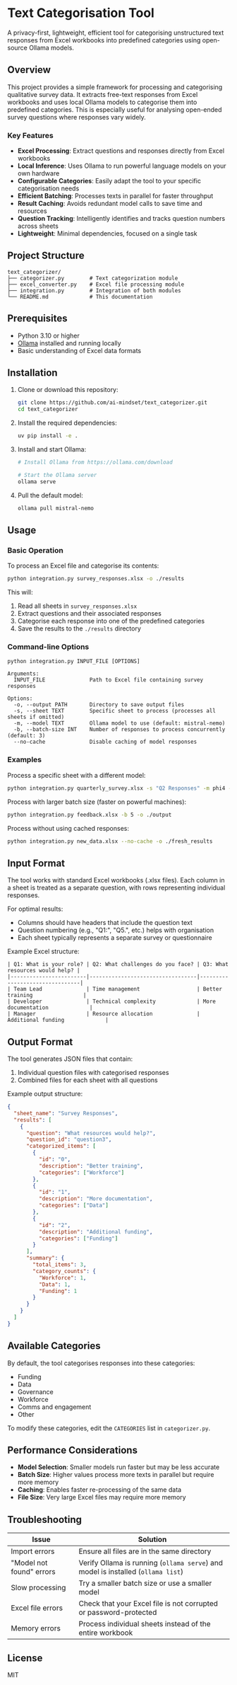 # Text Categorisation Tool

A privacy-first, lightweight, efficient tool for categorising unstructured text responses from Excel workbooks into predefined categories using open-source Ollama models.

## Overview

This project provides a simple framework for processing and categorising qualitative survey data. It extracts free-text responses from Excel workbooks and uses local Ollama models to categorise them into predefined categories. This is especially useful for analysing open-ended survey questions where responses vary widely.

### Key Features

- **Excel Processing**: Extract questions and responses directly from Excel workbooks
- **Local Inference**: Uses Ollama to run powerful language models on your own hardware
- **Configurable Categories**: Easily adapt the tool to your specific categorisation needs
- **Efficient Batching**: Processes texts in parallel for faster throughput
- **Result Caching**: Avoids redundant model calls to save time and resources
- **Question Tracking**: Intelligently identifies and tracks question numbers across sheets
- **Lightweight**: Minimal dependencies, focused on a single task

## Project Structure

```
text_categorizer/
├── categorizer.py        # Text categorization module
├── excel_converter.py    # Excel file processing module
├── integration.py        # Integration of both modules
└── README.md             # This documentation
```

## Prerequisites

- Python 3.10 or higher
- [Ollama](https://ollama.com) installed and running locally
- Basic understanding of Excel data formats

## Installation

1. Clone or download this repository:
   ```bash
   git clone https://github.com/ai-mindset/text_categorizer.git
   cd text_categorizer
   ```

2. Install the required dependencies:
   ```bash
   uv pip install -e . 
   ```

3. Install and start Ollama:
   ```bash
   # Install Ollama from https://ollama.com/download
   
   # Start the Ollama server
   ollama serve
   ```

4. Pull the default model:
   ```bash
   ollama pull mistral-nemo
   ```

## Usage

### Basic Operation

To process an Excel file and categorise its contents:

```bash
python integration.py survey_responses.xlsx -o ./results
```

This will:
1. Read all sheets in `survey_responses.xlsx`
2. Extract questions and their associated responses
3. Categorise each response into one of the predefined categories
4. Save the results to the `./results` directory

### Command-line Options

```
python integration.py INPUT_FILE [OPTIONS]

Arguments:
  INPUT_FILE              Path to Excel file containing survey responses

Options:
  -o, --output PATH       Directory to save output files
  -s, --sheet TEXT        Specific sheet to process (processes all sheets if omitted)
  -m, --model TEXT        Ollama model to use (default: mistral-nemo)
  -b, --batch-size INT    Number of responses to process concurrently (default: 3)
  --no-cache              Disable caching of model responses
```

### Examples

Process a specific sheet with a different model:
```bash
python integration.py quarterly_survey.xlsx -s "Q2 Responses" -m phi4 -o ./categorized
```

Process with larger batch size (faster on powerful machines):
```bash
python integration.py feedback.xlsx -b 5 -o ./output
```

Process without using cached responses:
```bash
python integration.py new_data.xlsx --no-cache -o ./fresh_results
```

## Input Format

The tool works with standard Excel workbooks (.xlsx files). Each column in a sheet is treated as a separate question, with rows representing individual responses.

For optimal results:
- Columns should have headers that include the question text
- Question numbering (e.g., "Q1:", "Q5.", etc.) helps with organisation
- Each sheet typically represents a separate survey or questionnaire

Example Excel structure:
```
| Q1: What is your role? | Q2: What challenges do you face? | Q3: What resources would help? |
|------------------------|----------------------------------|--------------------------------|
| Team Lead              | Time management                  | Better training                |
| Developer              | Technical complexity             | More documentation             |
| Manager                | Resource allocation              | Additional funding             |
```

## Output Format

The tool generates JSON files that contain:
1. Individual question files with categorised responses
2. Combined files for each sheet with all questions

Example output structure:
```json
{
  "sheet_name": "Survey Responses",
  "results": [
    {
      "question": "What resources would help?",
      "question_id": "question3",
      "categorized_items": [
        {
          "id": "0",
          "description": "Better training",
          "categories": ["Workforce"]
        },
        {
          "id": "1",
          "description": "More documentation",
          "categories": ["Data"]
        },
        {
          "id": "2",
          "description": "Additional funding",
          "categories": ["Funding"]
        }
      ],
      "summary": {
        "total_items": 3,
        "category_counts": {
          "Workforce": 1,
          "Data": 1,
          "Funding": 1
        }
      }
    }
  ]
}
```

## Available Categories

By default, the tool categorises responses into these categories:
- Funding
- Data
- Governance
- Workforce
- Comms and engagement
- Other

To modify these categories, edit the `CATEGORIES` list in `categorizer.py`.

## Performance Considerations

- **Model Selection**: Smaller models run faster but may be less accurate
- **Batch Size**: Higher values process more texts in parallel but require more memory
- **Caching**: Enables faster re-processing of the same data
- **File Size**: Very large Excel files may require more memory

## Troubleshooting

| Issue | Solution |
|-------|----------|
| Import errors | Ensure all files are in the same directory |
| "Model not found" errors | Verify Ollama is running (`ollama serve`) and model is installed (`ollama list`) |
| Slow processing | Try a smaller batch size or use a smaller model |
| Excel file errors | Check that your Excel file is not corrupted or password-protected |
| Memory errors | Process individual sheets instead of the entire workbook |

## License

MIT
